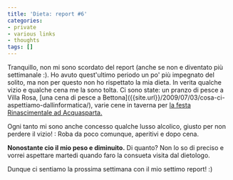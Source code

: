 ```yaml
---
title: 'Dieta: report #6'
categories:
- private
- various links
- thoughts
tags: []
---
```

Tranquillo, non mi sono scordato del report (anche se non e diventato più
settimanale :). Ho avuto quest'ultimo periodo un po' più impegnato del solito,
ma non per questo non ho rispettato la mia dieta. In verita qualche vizio e
qualche cena me la sono tolta. Ci sono state: un pranzo di pesce a Villa Rosa,
[una cena di pesce a Bettona]({{site.url}}/2009/07/03/cosa-ci-
aspettiamo-dallinformatica/), varie cene in taverna per [la festa
Rinascimentale ad Acquasparta.](http://www.ilrinascimentoadacquasparta.it/)

Ogni tanto mi sono anche concesso qualche lusso alcolico, giusto per non
perdere il vizio! : Roba da poco comunque, aperitivi e dopo cena.

**Nonostante cio il mio peso e diminuito.** Di quanto? Non lo so di preciso  e vorrei aspettare martedi quando faro la consueta visita dal dietologo.

Dunque ci sentiamo la prossima settimana con il mio settimo report! :)

